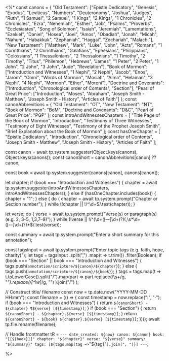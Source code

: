 <%*
const canons = {
  "Old Testament": ["Epistle Dedicatory", "Genesis", "Exodus", "Leviticus", "Numbers", "Deuteronomy", "Joshua", "Judges", "Ruth", "1 Samuel", "2 Samuel", "1 Kings", "2 Kings", "1 Chronicles", "2 Chronicles", "Ezra", "Nehemiah", "Esther", "Job", "Psalms", "Proverbs", "Ecclesiastes", "Song of Solomon", "Isaiah", "Jeremiah", "Lamentations", "Ezekiel", "Daniel", "Hosea", "Joel", "Amos", "Obadiah", "Jonah", "Micah", "Nahum", "Habakkuk", "Zephaniah", "Haggai", "Zechariah", "Malachi"],
  "New Testament": ["Matthew", "Mark", "Luke", "John", "Acts", "Romans", "1 Corinthians", "2 Corinthians", "Galatians", "Ephesians", "Philippians", "Colossians", "1 Thessalonians", "2 Thessalonians", "1 Timothy", "2 Timothy", "Titus", "Philemon", "Hebrews", "James", "1 Peter", "2 Peter", "1 John", "2 John", "3 John", "Jude", "Revelation"],
  "Book of Mormon": ["Introduction and Witnesses", "1 Nephi", "2 Nephi", "Jacob", "Enos", "Jarom", "Omni", "Words of Mormon", "Mosiah", "Alma", "Helaman", "3 Nephi", "4 Nephi", "Mormon", "Ether", "Moroni"],
  "Doctrine and Covenants": ["Introduction", "Chronological order of Contents", "Section"],
  "Pearl of Great Price": ["Introduction", "Moses", "Abraham", "Joseph Smith - Matthew", "Joseph Smith - History", "Articles of Faith"]
};
const canonAbbrevitions = {
  "Old Testament": "OT", "New Testament": "NT", "Book of Mormon": "BoM", "Doctrine and Covenants": "D&C", "Pearl of Great Price": "PGP"
};
const introAndWitnessesChapters = [
  "Title Page of the Book of Mormon", "Introduction", "Testimony of Three Witnesses", "Testimony of Eight Witnesses", "Testimony of the Prophet Joseph Smith", "Brief Explanation about the Book of Mormon"
];
const hasOneChapter = [
  "Epistle Dedicatory", "Introduction", "Chronological order of Contents", "Joseph Smith - Matthew", "Joseph Smith - History", "Articles of Faith"
];

const canon = await tp.system.suggester(Object.keys(canons), Object.keys(canons));
const canonShort = canonAbbrevitions[canon] ?? canon;

const book = await tp.system.suggester(canons[canon], canons[canon]);

let chapter;
if (book === "Introduction and Witnesses") {
  chapter = await tp.system.suggester(introAndWitnessesChapters, introAndWitnessesChapters);
} else if (hasOneChapter.includes(book)) {
  chapter = "1";
} else {
  do {
    chapter = await tp.system.prompt("Chapter or Section number");
  } while (!chapter || !/^\d+$/.test(chapter));
}

let verse;
do {
  verse = await tp.system.prompt("Verse(s) or paragraph(s) (e.g. 2, 3–5, 1,3,7–9)");
} while (!verse || !/^(\d+([–-]\d+)?)(,\s*\d+([–-]\d+)?)*$/.test(verse));

const summary = await tp.system.prompt("Enter a short summary for this annotation");

const tagsInput = await tp.system.prompt("Enter topic tags (e.g. faith, hope, charity)");
let tags = tagsInput
  .split(",")
  .map(t => t.trim())
  .filter(Boolean);
if (book === "Section" || book === "Introduction and Witnesses") {
  tags.push(`annotation/scripture/${canon}/${chapter}`);
} else {
  tags.push(`annotation/scripture/${canon}/${book}`);
}
tags = tags.map(t =>
  t.toLowerCase().split("/").map(part =>
    part.replace(/\s+/g, "_").replace(/[^\w_]/g, "")
  ).join("/")
);

// Construct title/ filename
const now = tp.date.now("YYYY-MM-DD HH:mm");
const filename = (() => {
  const timestamp = now.replace(":", "·");
  if (book === "Introduction and Witnesses") {
    return `${canonShort} - ${chapter} ¶${verse} [${timestamp}]`;
  }
  if (book === "Section") {
    return `${canonShort} - ${chapter}.${verse} [${timestamp}]`;
  }
  return `${canonShort} - ${book} ${chapter}.${verse} [${timestamp}]`;
})();
await tp.file.rename(filename);

// Handle frontmatter
tR = `---
date_created: ${now}
canon: ${canon}
book: "[[${book}]]"
chapter: "${chapter}"
verse: "${verse}"
summary: "${summary}"
tags: [${tags.map(tag =>`"${tag}"`).join(", ")}]
---`;


%>

